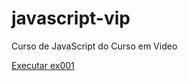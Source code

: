 # javascript-vip
Curso de JavaScript do Curso em Video

<a href="https://adalberto-martins.github.io/javascript-vip/exercicios/ex001/index.html">Executar ex001</a>
